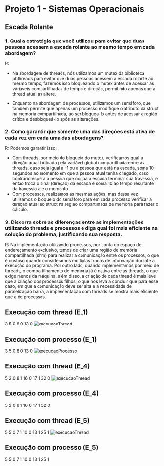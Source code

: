 # Projeto 1 - Sistemas Operacionais
## Escada Rolante

### 1. Qual a estratégia que você utilizou para evitar que duas pessoas acessem a escada rolante ao mesmo tempo em cada abordagem?
R:
- Na abordagem de threads, nós utilizamos um mutex da biblioteca phthreads para evitar que duas pessoas acessem a escada rolante ao mesmo tempo, fazemos isso bloqueando o mutex antes de acessar as váriaveis compartilhadas de tempo e direção, permitindo apenas que a thread atual as altere.

- Enquanto na abordagem de processos, utilizamos um semáforo, que também permite que apenas um processo modifique o atributo da struct na memoria compartilhada, ao ser bloquea-lo antes de acessar a região crítica e desbloqueá-lo após as alterações.

### 2. Como garantir que somente uma das direções está ativa de cada vez em cada uma das abordagens?
R: Podemos garantir isso:
- Com threads, por meio do bloqueio do mutex, verificamos qual a direção atual indicada pela variável global compartilhada entre as threads, caso seja igual a -1 ou a pessoa que está na escada, soma 10 segundos ao momento em que a pessoa atual tenha chegado, caso contrário espera a pessoa que ocupa a escada terminar sua travessia, e então troca o sinal (direção) da escada e soma 10 ao tempo resultante da travessia ate o momento.
- Com processos, realizamos as mesmas ações, mas dessa vez utilizamos o bloqueio do semáforo para em cada processo verificar a direção atual no struct na região compartilhada de memória para fazer o cálculo.

### 3. Discorra sobre as diferenças entre as implementações utilizando threads e processos e diga qual foi mais eficiente na solução do problema, justificando sua resposta.
R: Na implementação utilizando processos, por conta do espaço de endereçamento exclusivo, temos de criar uma região de memória compartilhada (shm) para realizar a comunicação entre os processos, o que é custoso quando consideramos múltiplas trocas de informação durante a execução do programa. Por outro lado, quando implementamos por meio de threads, o compartilhamento de memoria já é nativa entre as threads, o que exige menos da máquina, além disso, a criação de cada thread é mais leve que a criação dos processos filhos, o que nos leva a concluir que para esse caso, em que a comunicação deve ser alta e a necessidade de paralelização baixa, a implementação com threads se mostra mais eficiente que a de processos.

## Execução com thread (E_1)
3
5 0
8 0
13 0
<img src="https://i.imgur.com/jcAMdMj.png" alt="execucaoThread">

## Execução com processo (E_1)
3
5 0
8 0
13 0
<img src="https://i.imgur.com/N3FgKEn.png" alt="execucaoProcesso">

## Execução com thread (E_4)
5
2 0
8 1
16 0
17 1
32 0
<img src="https://i.imgur.com/1agLIsj.png" alt="execucaoThread">


## Execução com processo (E_4)
5
2 0
8 1
16 0
17 1
32 0

## Execução com thread (E_5)
5
5 0
7 1
10 0
13 1
25 1
<img src="https://i.imgur.com/REkxMyx.png" alt="execucaoThread">

## Execução com processo (E_5)
5
5 0
7 1
10 0
13 1
25 1
